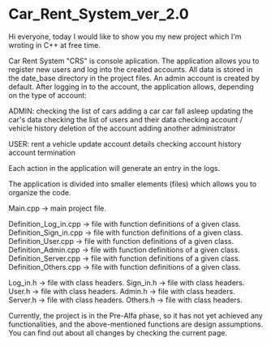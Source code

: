 # Car_Rent_System_ver_2.0
Hi everyone, today I would like to show you my new project which I'm wroting in C++ at free time.

Car Rent System "CRS" is console aplication. The application allows you to register new users and log into the created accounts. All data is stored in the date_base directory in the project files.
An admin account is created by default.
After logging in to the account, the application allows, depending on the type of account:

ADMIN:
checking the list of cars
adding a car
car fall asleep
updating the car's data
checking the list of users and their data
checking account / vehicle history
deletion of the account
adding another administrator

USER:
rent a vehicle
update account details
checking account history
account termination

Each action in the application will generate an entry in the logs.

The application is divided into smaller elements (files) which allows you to organize the code.

Main.cpp -> main project file.

Definition_Log_in.cpp 	-> file with function definitions of a given class.
Definition_Sign_in.cpp 	-> file with function definitions of a given class.
Definition_User.cpp 	-> file with function definitions of a given class.
Definition_Admin.cpp 	-> file with function definitions of a given class.
Definition_Server.cpp 	-> file with function definitions of a given class.
Definition_Others.cpp 	-> file with function definitions of a given class.

Log_in.h 	-> file with class headers.
Sign_in.h 	-> file with class headers.
User.h 		-> file with class headers.
Admin.h 	-> file with class headers.
Server.h 	-> file with class headers.
Others.h 	-> file with class headers.

Currently, the project is in the Pre-Alfa phase, so it has not yet achieved any functionalities, and the above-mentioned functions are design assumptions.
You can find out about all changes by checking the current page.
